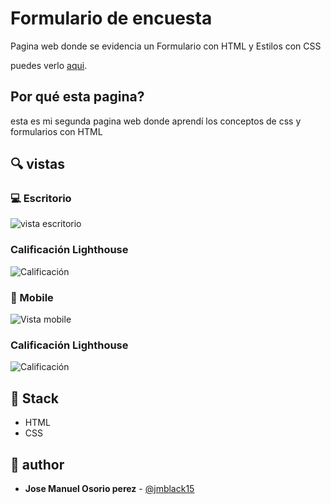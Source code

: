# Formulario de encuesta

Pagina web donde se evidencia un Formulario con HTML y Estilos con CSS

puedes verlo [aqui](https://github.com/jmblack15/Formulario-encuesta).

## Por qué esta pagina?

esta es mi segunda pagina web donde aprendí los conceptos de css y formularios con HTML

## 🔍 vistas

### 💻 Escritorio

![vista escritorio](https://i.imgur.com/rLFDIAS.png)

### Calificación  Lighthouse
![Calificación](https://i.imgur.com/qJrwCMw.png)

### 📱 Mobile

![Vista mobile](https://i.imgur.com/NJc0vBL.png)

### Calificación  Lighthouse
![Calificación](https://i.imgur.com/0BcRa54.png)

## 📌 Stack

- HTML
- CSS

## 🌟 author


- **Jose Manuel Osorio perez** - [@jmblack15](https://github.com/jmblack15)
